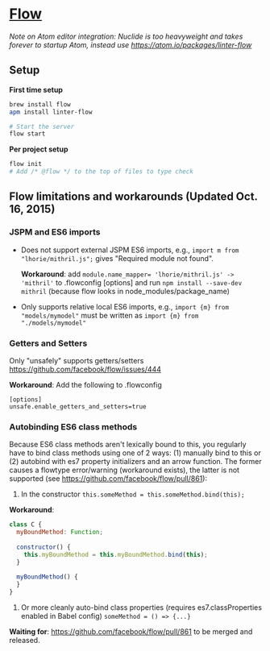 # [Flow](http://flowtype.org/)
*Note on Atom editor integration: Nuclide is too heavyweight and takes forever to startup Atom, instead use https://atom.io/packages/linter-flow*
## Setup
**First time setup**
```bash
brew install flow
apm install linter-flow

# Start the server
flow start
```

**Per project setup**
```bash
flow init
# Add /* @flow */ to the top of files to type check
```

## Flow limitations and workarounds (Updated Oct. 16, 2015)
### JSPM and ES6 imports
- Does not support external JSPM ES6 imports, e.g., ```import m from "lhorie/mithril.js";``` gives "Required module not found". 
  
  **Workaround**: add ```module.name_mapper= 'lhorie/mithril.js' -> 'mithril'``` to .flowconfig [options] and run ```npm install --save-dev mithril``` (because flow looks in node_modules/package_name)
- Only supports relative local ES6 imports, e.g., ```import {m} from "models/mymodel"``` must be written as ```import {m} from "./models/mymodel"```

### Getters and Setters
Only "unsafely" supports getters/setters https://github.com/facebook/flow/issues/444

**Workaround**: Add the following to .flowconfig
```
[options]
unsafe.enable_getters_and_setters=true
```

### Autobinding ES6 class methods
Because ES6 class methods aren't lexically bound to this, you regularly have to bind class methods using one of 2 ways: (1) manually bind to this or (2) autobind with es7 property initializers and an arrow function. The former causes a flowtype error/warning (workaround exists), the latter is not supported (see https://github.com/facebook/flow/pull/861):

1. In the constructor ```this.someMethod = this.someMethod.bind(this);```

  **Workaround**:
  ```javascript
  class C {
    myBoundMethod: Function;
    
    constructor() {
      this.myBoundMethod = this.myBoundMethod.bind(this);
    }
    
    myBoundMethod() {
    }
  }
  ```
1. Or more cleanly auto-bind class properties (requires es7.classProperties enabled in Babel config) ```someMethod = () => {...}```

  **Waiting for**: https://github.com/facebook/flow/pull/861 to be merged and released.
